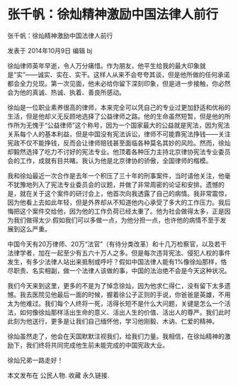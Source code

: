 # 张千帆：徐灿精神激励中国法律人前行

张千帆：徐灿精神激励中国法律人前行

发表于 2014年10月9日 编辑 bj

徐灿律师英年早逝，令人万分痛惜。作为朋友，他平生给我的最大印象就是“实”——诚实、实在、实干。这样人从来不会夸夸其谈，但是他所做的任何承诺都会全力兑现。第一次见面，他未必给你留下深刻印象，但是进一步接触，你必然会为他的真诚、热诚、执着、善良所感动。

徐灿是一位职业素养很高的律师，本来完全可以凭自己的专业过更加舒适和优裕的生活，但是他却义无反顾地选择了公益律师之路。他的生命虽然短暂，但是他的所作所为无愧于“公益律师”这个称号，因为一个国家最大的公益就是宪法，因为宪法关系每个人的基本利益，但是中国没有宪法诉讼，律师不可能靠宪法挣钱——关注宪政不仅不能挣钱，反而会让律师赔钱甚至面临各种莫名其妙的风险。然而，徐灿却毅然选择了吃力不讨好的宪法专业。他顶着各种压力主持北京律协宪法专业委员会的工作，成就有目共睹。我认为他是北京律协的骄傲，全国律师的楷模。

我和徐灿最近一次合作是去年一个积压了三十年的刑事案件，当时请他关注，他毫不犹豫地列入了宪法专业委员会的议题，并做了非常周密的论证和安排。遗憾的是，就在关于这个案件的研讨会上，他首次向我透露了自己的病情。我非常震惊，因为他看上去如此年轻，但是外界却从不知道他内心承受了多大的工作压力。我后悔把这个案件交给他，因为他的工作负荷已经太重了。他为社会做得太多，正是因为我们做得太少.假如我们可以多做一点，为他分担一点，也许他的病情不至于发展到这么严重。

中国今天有20万律师、20万“法官”（有待分类改革）和十几万检察官，以及若干法律学者，加在一起至少有五六十万人之多。但是每次违背宪法、侵犯人权的事件发生，有多少法律人站出来抵制或呼吁？假如中国法律人能有1%像徐灿那样，恪尽职责、名实相副，做一个法律人该做的事，中国的法治绝不会是今天这种状况。

我们今天来到这里，更多的不是为了悼念徐灿，因为他求仁得仁，没有留下太多遗憾。我去医院见他最后一面的时候，握着徐公子正则的手说，你爸爸是英雄，不用太为他难过。我们每个人终将一死，活得长短不是什么大问题，关键是怎么一个活法，如何像徐灿那样活出生命的意义、活出人生的价值、活出人的尊严。我们此时此刻为他送行，更多是让我们自己缅怀他，学习他刚毅、木讷、仁爱的精神。

徐灿虽然走了，他会在天国默默注视我们，给我们力量。我相信，在徐灿精神的激励下，我们终将共同完成他生前未能完成的中国宪政大业。

徐灿兄弟一路走好！

  本文发布在 公民人物. 收藏 永久链接.